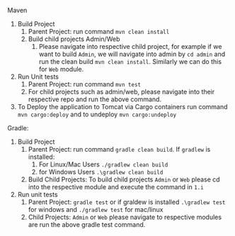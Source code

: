 Maven

1. Build  Project 
   1. Parent Project: run command `mvn clean install` 
   2. Build child projects Admin/Web
      1. Please navigate into respective child project, for example if we want to build `Admin`, we will navigate into admin 
      by `cd admin` and run the clean build `mvn clean install`. Similarly we can do this for `Web` module.
2. Run Unit tests
   1. Parent Project: run command `mvn test`
   2. For child projects such as admin/web, please navigate into their respective repo and run the above command.
3. To Deploy the application to Tomcat via Cargo containers run command `mvn cargo:deploy` and to undeploy `mvn cargo:undeploy`

Gradle: 
1. Build Project
   1. Parent Project: run command `gradle clean build`. If `gradlew` is installed: 
      1. For Linux/Mac Users `./gradlew clean build`
      2. for Windows Users `.\gradlew clean build`
   2. Build Child Projects: To build child projects `Admin` or `Web` please cd into the respective module and execute the command in `1.i`
2. Run unit tests
   1. Parent Project: `gradle test` or if graldew is installed `.\gradlew test` for windows and `./gradlew test` for mac/linux
   2. Child Projects: `Admin` or `Web` please navigate to respective modules are run the above gradle test command.